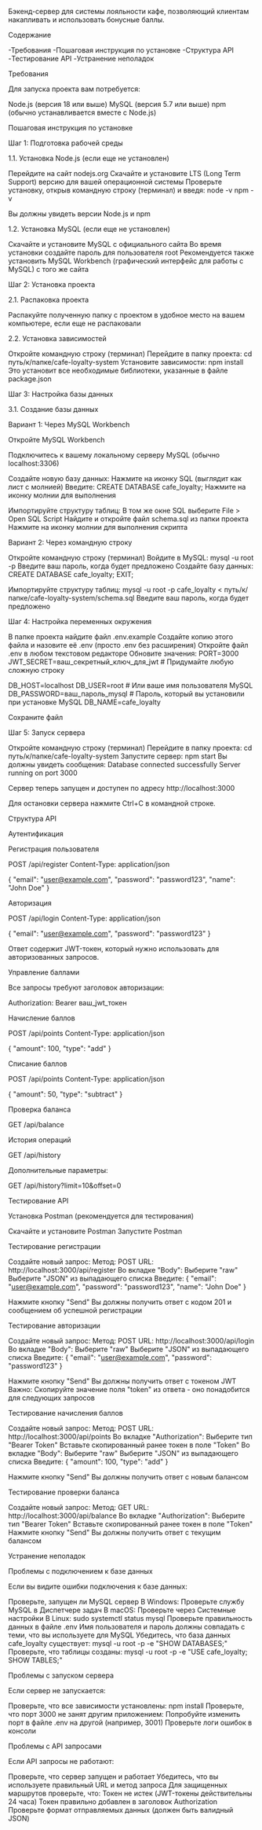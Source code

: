 Бэкенд-сервер для системы лояльности кафе, позволяющий клиентам накапливать и использовать бонусные баллы.


Содержание

-Требования
-Пошаговая инструкция по установке
-Структура API
-Тестирование API
-Устранение неполадок

Требования

Для запуска проекта вам потребуется:

Node.js (версия 18 или выше)
MySQL (версия 5.7 или выше)
npm (обычно устанавливается вместе с Node.js)

Пошаговая инструкция по установке

Шаг 1: Подготовка рабочей среды

1.1. Установка Node.js (если еще не установлен)

Перейдите на сайт nodejs.org
Скачайте и установите LTS (Long Term Support) версию для вашей операционной системы
Проверьте установку, открыв командную строку (терминал) и введя:
node -v
npm -v

Вы должны увидеть версии Node.js и npm

1.2. Установка MySQL (если еще не установлен)

Скачайте и установите MySQL с официального сайта
Во время установки создайте пароль для пользователя root
Рекомендуется также установить MySQL Workbench (графический интерфейс для работы с MySQL) с того же сайта

Шаг 2: Установка проекта

2.1. Распаковка проекта

Распакуйте полученную папку с проектом в удобное место на вашем компьютере, если еще не распаковали

2.2. Установка зависимостей

Откройте командную строку (терминал)
Перейдите в папку проекта:
cd путь/к/папке/cafe-loyalty-system
Установите зависимости:
npm install
Это установит все необходимые библиотеки, указанные в файле package.json

Шаг 3: Настройка базы данных

3.1. Создание базы данных

Вариант 1: Через MySQL Workbench


Откройте MySQL Workbench

Подключитесь к вашему локальному серверу MySQL (обычно localhost:3306)

Создайте новую базу данных:
Нажмите на иконку SQL (выглядит как лист с молнией)
Введите: CREATE DATABASE cafe_loyalty;
Нажмите на иконку молнии для выполнения

Импортируйте структуру таблиц:
В том же окне SQL выберите File > Open SQL Script
Найдите и откройте файл schema.sql из папки проекта
Нажмите на иконку молнии для выполнения скрипта

Вариант 2: Через командную строку


Откройте командную строку (терминал)
Войдите в MySQL:
mysql -u root -p
Введите ваш пароль, когда будет предложено
Создайте базу данных:
CREATE DATABASE cafe_loyalty;
EXIT;

Импортируйте структуру таблиц:
mysql -u root -p cafe_loyalty < путь/к/папке/cafe-loyalty-system/schema.sql
Введите ваш пароль, когда будет предложено

Шаг 4: Настройка переменных окружения

В папке проекта найдите файл .env.example
Создайте копию этого файла и назовите её .env (просто .env без расширения)
Откройте файл .env в любом текстовом редакторе
Обновите значения:
PORT=3000
JWT_SECRET=ваш_секретный_ключ_для_jwt  # Придумайте любую сложную строку

DB_HOST=localhost
DB_USER=root  # Или ваше имя пользователя MySQL
DB_PASSWORD=ваш_пароль_mysql  # Пароль, который вы установили при установке MySQL
DB_NAME=cafe_loyalty

Сохраните файл

Шаг 5: Запуск сервера

Откройте командную строку (терминал)
Перейдите в папку проекта:
cd путь/к/папке/cafe-loyalty-system
Запустите сервер:
npm start
Вы должны увидеть сообщения:
Database connected successfully
Server running on port 3000

Сервер теперь запущен и доступен по адресу http://localhost:3000

Для остановки сервера нажмите Ctrl+C в командной строке.


Структура API

Аутентификация

Регистрация пользователя

POST /api/register
Content-Type: application/json

{
  "email": "user@example.com",
  "password": "password123",
  "name": "John Doe"
}


Авторизация

POST /api/login
Content-Type: application/json

{
  "email": "user@example.com",
  "password": "password123"
}


Ответ содержит JWT-токен, который нужно использовать для авторизованных запросов.


Управление баллами

Все запросы требуют заголовок авторизации:


Authorization: Bearer ваш_jwt_токен

Начисление баллов

POST /api/points
Content-Type: application/json

{
  "amount": 100,
  "type": "add"
}


Списание баллов

POST /api/points
Content-Type: application/json

{
  "amount": 50,
  "type": "subtract"
}


Проверка баланса

GET /api/balance

История операций

GET /api/history

Дополнительные параметры:


GET /api/history?limit=10&offset=0

Тестирование API

Установка Postman (рекомендуется для тестирования)

Скачайте и установите Postman
Запустите Postman

Тестирование регистрации

Создайте новый запрос:
Метод: POST
URL: http://localhost:3000/api/register
Во вкладке "Body":
Выберите "raw"
Выберите "JSON" из выпадающего списка
Введите:
{
  "email": "user@example.com",
  "password": "password123",
  "name": "John Doe"
}

Нажмите кнопку "Send"
Вы должны получить ответ с кодом 201 и сообщением об успешной регистрации

Тестирование авторизации

Создайте новый запрос:
Метод: POST
URL: http://localhost:3000/api/login
Во вкладке "Body":
Выберите "raw"
Выберите "JSON" из выпадающего списка
Введите:
{
  "email": "user@example.com",
  "password": "password123"
}

Нажмите кнопку "Send"
Вы должны получить ответ с токеном JWT
Важно: Скопируйте значение поля "token" из ответа - оно понадобится для следующих запросов

Тестирование начисления баллов

Создайте новый запрос:
Метод: POST
URL: http://localhost:3000/api/points
Во вкладке "Authorization":
Выберите тип "Bearer Token"
Вставьте скопированный ранее токен в поле "Token"
Во вкладке "Body":
Выберите "raw"
Выберите "JSON" из выпадающего списка
Введите:
{
  "amount": 100,
  "type": "add"
}

Нажмите кнопку "Send"
Вы должны получить ответ с новым балансом

Тестирование проверки баланса

Создайте новый запрос:
Метод: GET
URL: http://localhost:3000/api/balance
Во вкладке "Authorization":
Выберите тип "Bearer Token"
Вставьте скопированный ранее токен в поле "Token"
Нажмите кнопку "Send"
Вы должны получить ответ с текущим балансом

Устранение неполадок

Проблемы с подключением к базе данных

Если вы видите ошибки подключения к базе данных:


Проверьте, запущен ли MySQL сервер
В Windows: Проверьте службу MySQL в Диспетчере задач
В macOS: Проверьте через Системные настройки
В Linux: sudo systemctl status mysql
Проверьте правильность данных в файле .env
Имя пользователя и пароль должны совпадать с теми, что вы используете для MySQL
Убедитесь, что база данных cafe_loyalty существует:
mysql -u root -p -e "SHOW DATABASES;"
Проверьте, что таблицы созданы:
mysql -u root -p -e "USE cafe_loyalty; SHOW TABLES;"

Проблемы с запуском сервера

Если сервер не запускается:


Проверьте, что все зависимости установлены:
npm install
Проверьте, что порт 3000 не занят другим приложением:
Попробуйте изменить порт в файле .env на другой (например, 3001)
Проверьте логи ошибок в консоли

Проблемы с API запросами

Если API запросы не работают:


Проверьте, что сервер запущен и работает
Убедитесь, что вы используете правильный URL и метод запроса
Для защищенных маршрутов проверьте, что:
Токен не истек (JWT-токены действительны 24 часа)
Токен правильно добавлен в заголовок Authorization
Проверьте формат отправляемых данных (должен быть валидный JSON)
